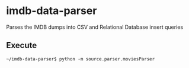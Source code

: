 imdb-data-parser
================

Parses the IMDB dumps into CSV and Relational Database insert queries

Execute
-------

    ~/imdb-data-parser$ python -m source.parser.moviesParser
